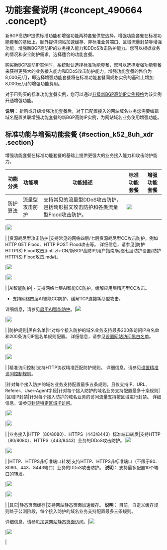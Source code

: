 # 功能套餐说明 {#concept_490664 .concept}

新BGP高防IP提供标准功能和增强功能两种套餐供您选择。增强功能套餐在标准功能套餐的基础上，额外提供网站加速缓存、非标准业务端口、区域流量封禁等增强功能，增强新BGP高防IP的业务接入能力和DDoS攻击防护能力。您可以根据业务的情况和安全防护需求，选择适合的功能套餐。

购买新BGP高防IP实例时，系统默认选择标准功能套餐，您可以选择增强功能套餐来获得更强大的业务接入能力和DDoS攻击防护能力。增强功能套餐的售价为8,000元/月，即选择增强功能套餐将在标准功能套餐同规格实例的基础上增加8,000元/月的增强功能费用。

对于已购买的标准功能套餐实例，您可以通过[升级新BGP高防IP实例规格](intl.zh-CN/新BGP高防IP/产品定价/升级新BGP高防IP实例规格.md#)为该实例开通增强功能。

**说明：** 新购或升级增强功能套餐后，对于已配置接入的网站域名业务您需要编辑域名配置关联增强功能套餐的新BGP高防IP实例，为网站域名业务使用增强功能。

## 标准功能与增强功能套餐 {#section_k52_8uh_xdr .section}

增强功能套餐在标准功能套餐的基础上提供更强大的业务接入能力和攻击防护能力。

|功能分类|功能项|功能描述|标准功能套餐|增强功能套餐|
|----|---|----|------|------|
|防护算法|流量型攻击防护|支持常见的流量型DDoS攻击防护，包括畸形报文攻击防护和各类流量型Flood攻击防护。|![](http://static-aliyun-doc.oss-cn-hangzhou.aliyuncs.com/assets/img/394975/156231988648605_zh-CN.png)

|![](http://static-aliyun-doc.oss-cn-hangzhou.aliyuncs.com/assets/img/394975/156231988648605_zh-CN.png)

|
|资源耗尽型攻击防护|支持常见的网络四层/七层资源耗尽型CC攻击防护，例如HTTP GET Flood、HTTP POST Flood攻击等。 详细信息，请参见[防护HTTP\(S\) Flood攻击](intl.zh-CN/新BGP高防IP/用户指南/网络七层防护设置/防护HTTP(S) Flood攻击.md#)。

 |![](http://static-aliyun-doc.oss-cn-hangzhou.aliyuncs.com/assets/img/394975/156231988648605_zh-CN.png)

|![](http://static-aliyun-doc.oss-cn-hangzhou.aliyuncs.com/assets/img/394975/156231988648605_zh-CN.png)

|
|AI智能防护| -   支持网络七层AI智能CC防护，缓解应用层精巧型CC攻击。
-   支持网络四层AI智能CC防护，缓解TCP连接耗尽型攻击。

 详细信息，请参见[启用AI智能防护](intl.zh-CN/新BGP高防IP/用户指南/网络七层防护设置/启用AI智能防护.md#)。|![](http://static-aliyun-doc.oss-cn-hangzhou.aliyuncs.com/assets/img/394975/156231988648605_zh-CN.png)

|![](http://static-aliyun-doc.oss-cn-hangzhou.aliyuncs.com/assets/img/394975/156231988648605_zh-CN.png)

|
|防护规则|黑白名单|针对每个接入防护的域名业务支持最多200条访问IP白名单和200条访问IP黑名单规则配置。 详细信息，请参见[设置网站访问黑白名单](intl.zh-CN/新BGP高防IP/用户指南/网络七层防护设置/设置网站访问黑白名单.md#)。

 |![](http://static-aliyun-doc.oss-cn-hangzhou.aliyuncs.com/assets/img/394975/156231988648605_zh-CN.png)

|![](http://static-aliyun-doc.oss-cn-hangzhou.aliyuncs.com/assets/img/394975/156231988648605_zh-CN.png)

|
|精准访问控制|支持HTTP协议精准匹配防护规则。 详细信息，请参见[设置精准访问控制规则](intl.zh-CN/新BGP高防IP/用户指南/网络七层防护设置/设置精准访问控制规则.md#)。

 |针对每个接入防护的域名业务支持配置最多五条规则，且仅支持IP、URL、Referer、User-Agent字段|针对每个接入防护的域名业务支持配置最多十条规则|
|区域IP封禁|针对每个接入防护的域名业务的访问流量支持按区域进行封禁。 详细信息，请参见[封禁特定区域IP访问](intl.zh-CN/新BGP高防IP/用户指南/网络七层防护设置/封禁特定区域IP访问.md#)。

 |![](http://static-aliyun-doc.oss-cn-hangzhou.aliyuncs.com/assets/img/394975/156231988748606_zh-CN.png)

|![](http://static-aliyun-doc.oss-cn-hangzhou.aliyuncs.com/assets/img/394975/156231988648605_zh-CN.png)

|
|业务接入|HTTP（80/8080）、HTTPS（443/8443）标准端口转发|支持HTTP（80/8080）、HTTPS（443/8443）业务的DDoS攻击防护。|![](http://static-aliyun-doc.oss-cn-hangzhou.aliyuncs.com/assets/img/394975/156231988648605_zh-CN.png)

|![](http://static-aliyun-doc.oss-cn-hangzhou.aliyuncs.com/assets/img/394975/156231988648605_zh-CN.png)

|
|HTTP、HTTPS非标准端口转发|支持HTTP、HTTPS非标准端口（不限于80、8080、443、8443端口）业务的DDoS攻击防护。 **说明：** 支持最多配置10个端口的转发。

 |![](http://static-aliyun-doc.oss-cn-hangzhou.aliyuncs.com/assets/img/394975/156231988748606_zh-CN.png)

|![](http://static-aliyun-doc.oss-cn-hangzhou.aliyuncs.com/assets/img/394975/156231988648605_zh-CN.png)

|
|其它|静态页面缓存|支持网站静态页面加速缓存。 **说明：** 目前，自定义缓存规则处于公测阶段，每个接入防护的域名业务支持配置最多三条规则。

 详细信息，请参见[加速网站静态页面访问](intl.zh-CN/新BGP高防IP/用户指南/网络七层防护设置/加速网站静态页面访问.md#)。|![](http://static-aliyun-doc.oss-cn-hangzhou.aliyuncs.com/assets/img/394975/156231988748606_zh-CN.png)

|![](http://static-aliyun-doc.oss-cn-hangzhou.aliyuncs.com/assets/img/394975/156231988648605_zh-CN.png)

|

